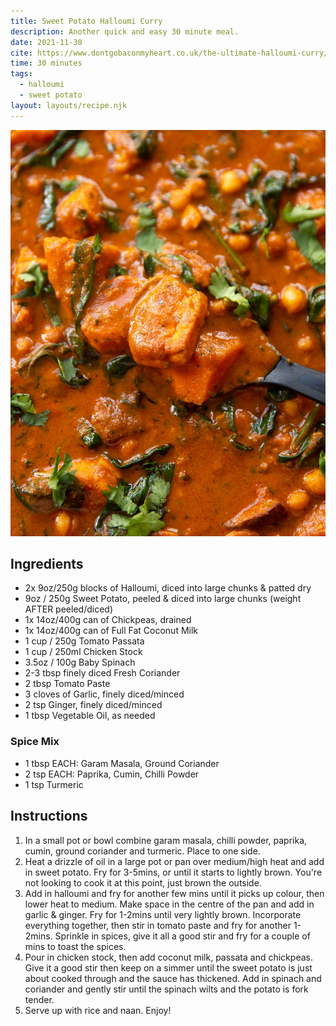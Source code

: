 ```yaml
---
title: Sweet Potato Halloumi Curry
description: Another quick and easy 30 minute meal.
date: 2021-11-30
cite: https://www.dontgobaconmyheart.co.uk/the-ultimate-halloumi-curry/
time: 30 minutes
tags:
  - halloumi
  - sweet potato
layout: layouts/recipe.njk
---
```


![A close up of Halloumi Sweet Potato Curry](/img/sweet-potato-halloumi-curry-1.jpg)

## Ingredients

- 2x 9oz/250g blocks of Halloumi, diced into large chunks & patted dry
- 9oz / 250g Sweet Potato, peeled & diced into large chunks (weight AFTER peeled/diced)
- 1x 14oz/400g can of Chickpeas, drained
- 1x 14oz/400g can of Full Fat Coconut Milk
- 1 cup / 250g Tomato Passata
- 1 cup / 250ml Chicken Stock
- 3.5oz / 100g Baby Spinach
- 2-3 tbsp finely diced Fresh Coriander
- 2 tbsp Tomato Paste
- 3 cloves of Garlic, finely diced/minced
- 2 tsp Ginger, finely diced/minced
- 1 tbsp Vegetable Oil, as needed

### Spice Mix

- 1 tbsp EACH: Garam Masala, Ground Coriander
- 2 tsp EACH: Paprika, Cumin, Chilli Powder
- 1 tsp Turmeric

## Instructions

1. In a small pot or bowl combine garam masala, chilli powder, paprika, cumin, ground coriander and turmeric. Place to one side.
1. Heat a drizzle of oil in a large pot or pan over medium/high heat and add in sweet potato. Fry for 3-5mins, or until it starts to lightly brown. You're not looking to cook it at this point, just brown the outside.
1. Add in halloumi and fry for another few mins until it picks up colour, then lower heat to medium. Make space in the centre of the pan and add in garlic & ginger. Fry for 1-2mins until very lightly brown. Incorporate everything together, then stir in tomato paste and fry for another 1-2mins. Sprinkle in spices, give it all a good stir and fry for a couple of mins to toast the spices.
1. Pour in chicken stock, then add coconut milk, passata and chickpeas. Give it a good stir then keep on a simmer until the sweet potato is just about cooked through and the sauce has thickened. Add in spinach and coriander and gently stir until the spinach wilts and the potato is fork tender.
1. Serve up with rice and naan. Enjoy!
